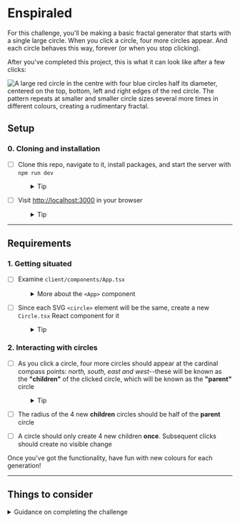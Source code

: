 # Enspiraled

For this challenge, you'll be making a basic fractal generator that starts with a single large circle. When you click a circle, four more circles appear. And each circle behaves this way, forever (or when you stop clicking).

After you've completed this project, this is what it can look like after a few clicks:

![A large red circle in the centre with four blue circles half its diameter, centered on the top, bottom, left and right edges of the red circle. The pattern repeats at smaller and smaller circle sizes several more times in different colours, creating a rudimentary fractal.](./server/public/images/enspiral.png)

## Setup

### 0. Cloning and installation

- [ ] Clone this repo, navigate to it, install packages, and start the server with `npm run dev`
  <details style="padding-left: 2em">
    <summary>Tip</summary>

  ```sh
  cd enspiraled
  npm i
  npm run dev
  ```

  </details>

- [ ] Visit [http://localhost:3000](http://localhost:3000) in your browser
  <details style="padding-left: 2em">
    <summary>Tip</summary>

  This is what your starting place looks like:

  ![A single red circle centred in a white field](./server/public/images/base-circle.png)
  </details>

---

## Requirements

### 1. Getting situated

- [ ] Examine `client/components/App.tsx`
  <details style="padding-left: 2em">
    <summary>More about the <code>&lt;App&gt;</code> component</summary>

  Here are its contents:

  ```tsx
  interface Props {
    width: number
    height: number
  }

  function App({ width, height }: Props) {
    const circle = {
      cx: width / 2,
      cy: height / 2,
      level: 0,
      r: 256,
    }

    return (
      <svg width={width} height={height}>
        <circle cx={circle.cx} cy={circle.cy} r={circle.r} />
      </svg>
    )
  }

  export default App

  ```

  The `App` component has no state, but receives two props, `width` and `height` (which are the width and height of the page--have a look in `client/index.tsx` to see how these are retrieved).

  This component renders [Scalable Vector Graphics](https://developer.mozilla.org/en-US/docs/Web/SVG): an `<svg>` element with an SVG `<circle>` element in it. It has a radius of 256px (`r`) and is filled with a translucent grey (see `server/public/css/app.css`). It's important to note that this TSX will render The SVG elements, **not React controls**. We know this because `<svg>` and `<circle>` are lower case.

  </details>

- [ ] Since each SVG `<circle>` element will be the same, create a new `Circle.tsx` React component for it
    <details style="padding-left: 2em">
      <summary>Tip</summary>

  ```tsx
  // define your props interface here

  export default function Circle(props: Props) {

    // ... other logic

    return (
      <>
      {/* ... other components */}
        <circle cx={props.cx} cy={props.cy} r={props.r} />
      </>
    )
  }
  ```

    </details>

### 2. Interacting with circles

- [ ] As you click a circle, four more circles should appear at the cardinal compass points: _north, south, east and west_--these will be known as the **"children"** of the clicked circle, which will be known as the **"parent"** circle
  <details style="padding-left: 2em">
    <summary>Tip</summary>

  React components can render other React components, but they can also render themselves. I.e., a `<Circle>` component can render other `<Circle>` components inside of it. This will be helpful when trying to add 4 more circles with different `cx`, `cy`, and `r` props. In general computer science, this is called _recursion_.
  </details>

- [ ] The radius of the 4 new **children** circles should be half of the **parent** circle

- [ ] A circle should only create 4 new children **once**. Subsequent clicks should create no visible change

Once you've got the functionality, have fun with new colours for each generation!

---

## Things to consider

<details>
  <summary>Guidance on completing the challenge</summary>
  
  - If you don't already have it installed, you should install the React DevTools browser extension ([Firefox](https://addons.mozilla.org/en-US/firefox/addon/react-devtools/) and [Chrome](https://chrome.google.com/webstore/detail/react-developer-tools/fmkadmapgofadopljbjfkapdkoienihi?hl=en)). This will add a tab in Developer Tools that will allow you to explore the [virtual DOM](http://tonyfreed.com/blog/what_is_virtual_dom) used by React

## Stretch

<details>
  <summary>More about stretch challenges</summary>

Woohoo! You've made some fractal circles! Now, let's make them more interesting.

1. Stop generating new circles once there are 7 generations of circles

1. When you double click a circle, it should remove all of its children circles

1. Add a button to the page that will clear the screen and start over

</details>

---

## Further reading

<details>
  <summary>More reading</summary>

- [SVG](https://developer.mozilla.org/en/docs/Web/SVG)
- [SVG `circle`](https://developer.mozilla.org/en-US/docs/Web/SVG/Element/circle)
- [React Component](https://facebook.github.io/react/docs/reusable-components.html)
- [React's `useState`](https://reactjs.org/docs/hooks-reference.html#usestate)
- [Color](https://developer.mozilla.org/en/docs/Web/CSS/color_value)
- [A Sierpinksi Triangle](https://en.wikipedia.org/wiki/Sierpi%C5%84ski_triangle): A great example of graphical recursion
  </details>

---

[Provide feedback on this repo](https://docs.google.com/forms/d/e/1FAIpQLSfw4FGdWkLwMLlUaNQ8FtP2CTJdGDUv6Xoxrh19zIrJSkvT4Q/viewform?usp=pp_url&entry.1958421517=enspiraled)
